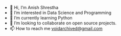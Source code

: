 - 👋 Hi, I’m Anish Shrestha
- 👀 I’m interested in Data Science and Programming
- 🌱 I’m currently learning Python
- 💞️ I’m looking to collaborate on open source projects.
- 📫 How to reach me voidarchived@gmail.com

<!---
VoidArchive/VoidArchive is a ✨ special ✨ repository because its `README.md` (this file) appears on your GitHub profile.
You can click the Preview link to take a look at your changes.
--->
